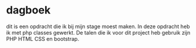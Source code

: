 # dagboek
dit is een opdracht die ik bij mijn stage moest maken. In deze opdracht heb ik met php classes gewerkt. 
De talen die ik voor dit project heb gebruik zijn PHP HTML CSS en bootstrap.

